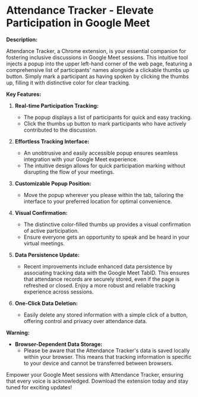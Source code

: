 # Attendance Tracker - Elevate Participation in Google Meet

**Description:**

Attendance Tracker, a Chrome extension, is your essential companion for fostering inclusive discussions in Google Meet sessions. This intuitive tool injects a popup into the upper left-hand corner of the web page, featuring a comprehensive list of participants' names alongside a clickable thumbs up button. Simply mark a participant as having spoken by clicking the thumbs up, filling it with distinctive color for clear tracking.

**Key Features:**

1. **Real-time Participation Tracking:**

   - The popup displays a list of participants for quick and easy tracking.
   - Click the thumbs up button to mark participants who have actively contributed to the discussion.

2. **Effortless Tracking Interface:**

   - An unobtrusive and easily accessible popup ensures seamless integration with your Google Meet experience.
   - The intuitive design allows for quick participation marking without disrupting the flow of your meetings.

3. **Customizable Popup Position:**

   - Move the popup wherever you please within the tab, tailoring the interface to your preferred location for optimal convenience.

4. **Visual Confirmation:**

   - The distinctive color-filled thumbs up provides a visual confirmation of active participation.
   - Ensure everyone gets an opportunity to speak and be heard in your virtual meetings.

5. **Data Persistence Update:**

   - Recent improvements include enhanced data persistence by associating tracking data with the Google Meet TabID. This ensures that attendance records are securely stored, even if the page is refreshed or closed. Enjoy a more robust and reliable tracking experience across sessions.

6. **One-Click Data Deletion:**
   - Easily delete any stored information with a simple click of a button, offering control and privacy over attendance data.

**Warning:**

- **Browser-Dependent Data Storage:**
  - Please be aware that the Attendance Tracker's data is saved locally within your browser. This means that tracking information is specific to your device and cannot be transferred between browsers.

Empower your Google Meet sessions with Attendance Tracker, ensuring that every voice is acknowledged. Download the extension today and stay tuned for exciting updates!
